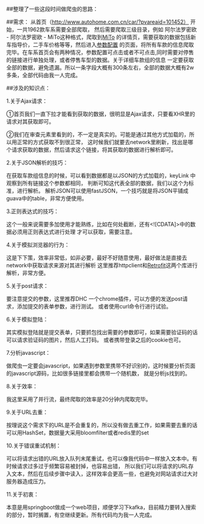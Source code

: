 ##整理了一些这段时间做爬虫的思路：

##需求：
从首页（http://www.autohome.com.cn/car/?pvareaid=101452） 开始，一共1962款车系需要全部爬取，
然后需要爬取三级目录，例如 阿尔法罗密欧 - 阿尔法罗密欧 - MiTo这种格式，爬取到[MiTo](http://www.autohome.com.cn/715/#levelsource=000000000_0&pvareaid=101594)
的详情页，需要获取的数据包括新车指导价，二手车价格等等，然后进入[参数配置](http://car.autohome.com.cn/config/series/2097.html)
的页面，将所有车款的信息爬取完毕。在车系首页会有两种情况，参数配置可点击或者不可点击,同时需要对停售的链接进行单独处理，或者停售车型的数据。关于详细车款组的信息
一定要获取全部的数据，避免遗漏。所以一条字段大概有300条左右，全部的数据大概有2w多条，全部代码由我一人完成。

##涉及的知识点：

1.关于Ajax请求：

①首页我们一直下拉才能看到获取的数据，很明显是Ajax请求，只要看XHR里的请求对其获取即可。

②我们在审查元素里看到的，不一定是真实的。可能是通过其他方式加载的，所以用正常的方式获取不到很正常，
这时候我们就要去network里刷新，找出是哪个请求获取的数据，然后请求这个链接，将其获取的数据进行解析即可。

2.关于JSON解析的技巧：

在获取车款组信息的时候，可以看到数据都是以JSON的方式加载的，keyLink 中观察到所有链接这个参数都相同，
判断可知这代表全部的数据，我们以这个为标准，进行解析。
解析JSON可以使用fastJSON，一个技巧就是将JSON平铺成guava中的table，非常方便使用。

3.正则表达式的技巧：

这个一般来说需要多加使用才能熟练，比如在何处截断，还有<![CDATA]>中的数据必须用正则表达式进行处理
才可以获取，需要注意。

4.关于模拟浏览器的行为：

这是下下策，效率非常低，如非必要，最好不好随意使用，最好做法是直接去network中获取请求来源对其进行解析
这里推荐httpclient和[Retrofit](http://square.github.io/retrofit/)这两个库进行解析，非常方便。

5.关于post请求：

要注意提交的参数，这里推荐DHC 一个chrome插件，可以方便的发送post请求，添加提交的表单参数，进行测试。
或者使用curl命令行进行试验。


6.关于模拟登陆：

其实模拟登陆就是提交表单，只要抓包找出需要的参数即可，如果需要验证码的话可以请求验证码的图片，然后人工打码。
或者携带登录之后的cookie也可。

7.分析javascript：

做爬虫一定要会javascript，如果遇到参数里携带不好识别的，这时候要分析页面的javascript源码，比如很多链接里都会携带一个随机数，
就是分析js找到的。

8.关于效率：

我这里采用了并行流，最终爬取的效率是20分钟内爬取完毕。

9.关于URL去重：

按理说这个需求下的URL是不会重复的，所以没有做去重工作，如果需要去重的话可以用HashSet，数据量大采用bloomfilter或者redis里的set

10.关于错误重试机制：

可以将请求出错的URL放入队列末尾重试，也可以像我代码中一样放入文本中。有时候请求过多过于频繁容易被封掉，也容易出错，
所以我们可以将请求的URL存入文本，然后在后续步骤中读入，这样效率会更高一些，也避免对网站请求过大对服务器造成压力。

11.关于初衷：

本意是用springboot做成一个web项目，顺便学习下kafka，目前精力要转入搜索的部分，暂时搁置，有空继续更新。所有代码均为我一人完成。



